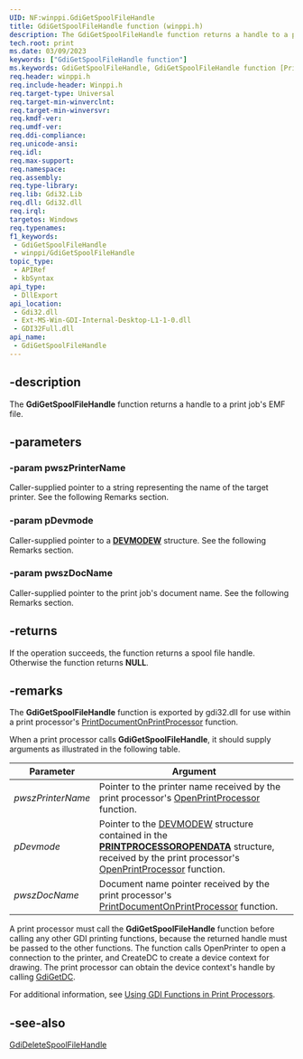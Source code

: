 ```yaml
---
UID: NF:winppi.GdiGetSpoolFileHandle
title: GdiGetSpoolFileHandle function (winppi.h)
description: The GdiGetSpoolFileHandle function returns a handle to a print job's EMF file.
tech.root: print
ms.date: 03/09/2023
keywords: ["GdiGetSpoolFileHandle function"]
ms.keywords: GdiGetSpoolFileHandle, GdiGetSpoolFileHandle function [Print Devices], gdifnc_f7231fd8-33b0-4047-90ba-e5e2c9c37814.xml, print.gdigetspoolfilehandle, winppi/GdiGetSpoolFileHandle
req.header: winppi.h
req.include-header: Winppi.h
req.target-type: Universal
req.target-min-winverclnt: 
req.target-min-winversvr: 
req.kmdf-ver: 
req.umdf-ver: 
req.ddi-compliance: 
req.unicode-ansi: 
req.idl: 
req.max-support: 
req.namespace: 
req.assembly: 
req.type-library: 
req.lib: Gdi32.Lib
req.dll: Gdi32.dll
req.irql: 
targetos: Windows
req.typenames: 
f1_keywords:
 - GdiGetSpoolFileHandle
 - winppi/GdiGetSpoolFileHandle
topic_type:
 - APIRef
 - kbSyntax
api_type:
 - DllExport
api_location:
 - Gdi32.dll
 - Ext-MS-Win-GDI-Internal-Desktop-L1-1-0.dll
 - GDI32Full.dll
api_name:
 - GdiGetSpoolFileHandle
---
```


## -description

The **GdiGetSpoolFileHandle** function returns a handle to a print job's EMF file.

## -parameters

### -param pwszPrinterName

Caller-supplied pointer to a string representing the name of the target printer. See the following Remarks section.

### -param pDevmode

Caller-supplied pointer to a [**DEVMODEW**](/windows/win32/api/wingdi/ns-wingdi-devmodew) structure. See the following Remarks section.

### -param pwszDocName

Caller-supplied pointer to the print job's document name. See the following Remarks section.

## -returns

If the operation succeeds, the function returns a spool file handle. Otherwise the function returns **NULL**.

## -remarks

The **GdiGetSpoolFileHandle** function is exported by gdi32.dll for use within a print processor's [PrintDocumentOnPrintProcessor](/windows-hardware/drivers/ddi/winsplp/nf-winsplp-printdocumentonprintprocessor) function.

When a print processor calls **GdiGetSpoolFileHandle**, it should supply arguments as illustrated in the following table.

| Parameter | Argument |
|---|---|
| *pwszPrinterName* | Pointer to the printer name received by the print processor's [OpenPrintProcessor](/windows-hardware/drivers/ddi/winsplp/nf-winsplp-openprintprocessor) function. |
| *pDevmode* | Pointer to the [DEVMODEW](/windows/win32/api/wingdi/ns-wingdi-devmodew) structure contained in the [**PRINTPROCESSOROPENDATA**](/windows-hardware/drivers/ddi/winsplp/ns-winsplp-_printprocessoropendata) structure, received by the print processor's [OpenPrintProcessor](/windows-hardware/drivers/ddi/winsplp/nf-winsplp-openprintprocessor) function. |
| *pwszDocName* | Document name pointer received by the print processor's [PrintDocumentOnPrintProcessor](/windows-hardware/drivers/ddi/winsplp/nf-winsplp-printdocumentonprintprocessor) function. |

A print processor must call the **GdiGetSpoolFileHandle** function before calling any other GDI printing functions, because the returned handle must be passed to the other functions. The function calls OpenPrinter to open a connection to the printer, and CreateDC to create a device context for drawing. The print processor can obtain the device context's handle by calling [GdiGetDC](/windows-hardware/drivers/ddi/winppi/nf-winppi-gdigetdc).

For additional information, see [Using GDI Functions in Print Processors](/windows-hardware/drivers/print/using-gdi-functions-in-print-processors).

## -see-also

[GdiDeleteSpoolFileHandle](/windows-hardware/drivers/ddi/winppi/nf-winppi-gdideletespoolfilehandle)

